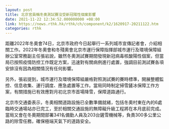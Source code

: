 ```yaml
---
layout: post
title: 北京官員稱冬奧測試賽沒受新冠陽性個案影響
date: 2021-11-22 12:34:52.000000000 +08:00
link: https://news.rthk.hk/rthk/ch/component/k2/1620917-20211122.htm
categories: rthk
---
```


距離2022年冬奧會74日，北京市政府今日起舉行一系列城市宣傳記者會，介紹相關工作。2022年冬奧會和冬殘奧會北京市運行保障指揮部城市運行及環境保障組辦公室常務副主任張岩說，雖然冬奧測試賽期間發現新冠病毒核酸陽性個案，但當局已按照疫情防控工作既定方案，迅速對有關病例進行處置，強調目前測試賽各項安排沒有因為相關情況有任何影響。

另外，張岩提到，城市運行及環境保障組嚴格對照測試賽的賽時標準，開展整體監控、信息收集、運行調度、應急處置等工作。當局同時制定掃雪鏟冰保障工作方案，有關措施已有效應對月初北京市首場降雪，保障道路通行。

北京市交通委表示，冬奧相關道路設施已全數準備就緒，包括冬奧村東在內的6處臨時交通場站亦已完工，至於相關交通設施的無障礙升級工程將在本月底前完成。當局又會在冬奧期間部署341名備勤人員及203台鏟雪機械等，負責300多公里公路的除雪任務，確保極端天氣下的道路安全。
